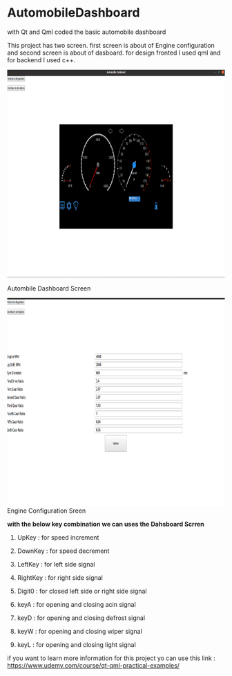 # AutomobileDashboard
with Qt and Qml coded the basic automobile dashboard

This project has two screen. first screen is about of Engine configuration and second screen is about of dasboard. for design fronted I used qml and for backend I used  c++.


<img src="https://github.com/eemurat3/AutomobileDashboard/blob/main/Images/Screenshot%20from%202021-12-16%2012-24-25.png" alt="Automobile Dashboard" width="800" height ="480"/>

Autombile Dashboard Screen

<img src="https://github.com/eemurat3/AutomobileDashboard/blob/main/Images/Screenshot%20from%202021-12-16%2012-24-31.png" alt="Automobile Dashboard" width="800" height ="480"/>
Engine Configuration Sreen


<strong>with the below key  combination we can uses the Dahsboard Scrren</strong>

1. UpKey :  for speed increment

2. DownKey : for speed decrement

3. LeftKey : for left side signal

4. RightKey : for right side signal

5. Digit0 : for closed left side or right side signal

6. keyA : for opening and closing  acin signal

7. keyD : for opening and closing  defrost signal

8. keyW : for opening and closing  wiper signal

9. keyL : for opening and closing  light signal

if you want to learn more information for this project yo can use this link : https://www.udemy.com/course/qt-qml-practical-examples/



